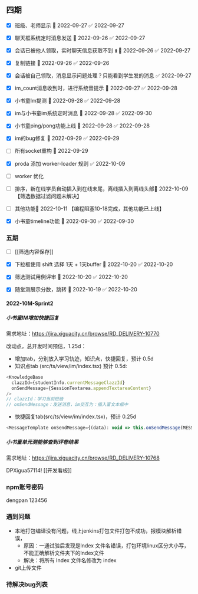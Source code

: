 ## 四期

- [x] 班级、老师显示 📅 2022-09-27 ✅ 2022-09-27
- [x] 聊天框系统定时消息发送 📅 2022-09-26 ✅ 2022-09-27
- [x] 会话已被他人领取，实时聊天信息获取不到 ⏫ 📅 2022-09-26 ✅ 2022-09-27
- [x] 复制链接 📅 2022-09-26 ✅ 2022-09-26
- [x] 会话被自己领取，消息显示问题处理？只能看到学生发的消息 ✅ 2022-09-27
- [x] im_count消息收到时，进行系统音提示 📅 2022-09-27 ✅ 2022-09-28
- [x] 小书童Im提测 📅 2022-09-28 ✅ 2022-09-28
- [x] im与小书童im系统定时消息 📅 2022-09-28 ✅ 2022-09-30
- [x] 小书童ping/pong功能上线 📅 2022-09-28 ✅ 2022-09-28
- [x] im的bug修复 📅 2022-09-29 ✅ 2022-09-29
- [ ] 所有socket重构 🛫 2022-09-29
- [x] proda 添加 worker-loader 规则 ✅ 2022-10-09
- [ ] worker 优化 
- [ ] 排序，新在线学员自动插入到在线末尾，离线插入到离线头部📅 2022-10-09 【筛选数据过滤问题未解决】
- [ ] 其他功能📅 2022-10-11 【编程阻塞10-18完成，其他功能已上线】

- [x] 小书童timeline功能 📅 2022-09-30 ✅ 2022-09-30

### 五期

- [ ] [[筛选内容保存]]
- [x] 下拉框使用 shift 选择 1天 + 1天buffer 📅 2022-10-20 ✅ 2022-10-20
- [x] 筛选测试用例评审 📅 2022-10-20 ✅ 2022-10-20
- [x] 随堂测展示分数，跳转 📅 2022-10-19 ✅ 2022-10-20


#### 2022-10M-Sprint2

##### 小书童IM增加快捷回复

需求地址：https://jira.xiguacity.cn/browse/RD_DELIVERY-10770

改动点，总开发时间预估，1.25d：
- 增加tab，分别放入学习轨迹，知识点，快捷回复，预计 0.5d
- 知识点tab (src/ts/view/im/index.tsx) 预计 0.5d:
```javaScript
<KnowledgeBase  
  clazzId={studentInfo.currentMessageClazzId}  
  onSendMessage={SessionTextarea.appendTextareaContent}  
/>
// clazzId：学习当前班级
// onSendMessage：发送消息，im交互为：插入富文本框中
```

- 快捷回复tab(src/ts/view/im/index.tsx)，预计 0.25d
```javaScript
<MessageTemplate onSendMessage={(data): void => this.onSendMessage(MESSAGE_TYPE.ordinary, data)} />
```

##### 小书童单元测能够查到评卷结果

需求地址：https://jira.xiguacity.cn/browse/RD_DELIVERY-10768


DPXigua57114!
[[开发看板]]

### npm账号密码
dengpan
123456





### 遇到问题
- 本地打包编译没有问题，线上jenkins打包文件打包不成功，报模块解析错误，
	- 原因：一通试验后发现是Index 文件名错误，打包环境linux区分大小写，不能正确解析文件夹下的Index文件
	- 解决：将所有 Index 文件名修改为 index 
- git上传文件

### 待解决bug列表


